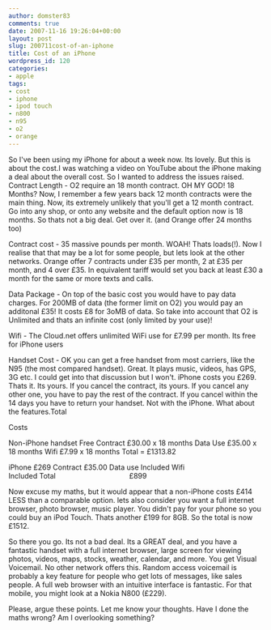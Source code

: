 ```yaml
---
author: domster83
comments: true
date: 2007-11-16 19:26:04+00:00
layout: post
slug: 200711cost-of-an-iphone
title: Cost of an iPhone
wordpress_id: 120
categories:
- apple
tags:
- cost
- iphone
- ipod touch
- n800
- n95
- o2
- orange
---
```


So I've been using my iPhone for about a week now. Its lovely. But this is about the cost.I was watching a video on YouTube about the iPhone making a deal about the overall cost. So I wanted to address the issues raised.
Contract Length - O2 require an 18 month contract. OH MY GOD! 18 Months? Now, I remember a few years back 12 month contracts were the main thing. Now, its extremely unlikely that you'll get a 12 month contract. Go into any shop, or onto any website and the default option now is 18 months. So thats not a big deal. Get over it. (and Orange offer 24 months too)




Contract cost - 35 massive pounds per month. WOAH! Thats loads(!). Now I realise that that may be a lot for some people, but lets look at the other networks. Orange  offer 7 contracts under £35 per month, 2 at £35 per month, and 4 over £35. In equivalent tariff would set you back at least £30 a month for the same or more texts and calls.




Data Package - On top of the basic cost you would have to pay data charges. For 200MB of data (the former limit on O2) you would pay an additonal £35! It costs £8 for 3oMB of data. So take into account that O2 is Unlimited and thats an infinite cost (only limited by your use)!




Wifi - The Cloud.net offers unlimited WiFi use for £7.99 per month. Its free for iPhone users




Handset Cost - OK you can get a free handset from most carriers, like the N95 (the most compared handset). Great. It plays music, videos, has GPS, 3G etc. I could get into that discussion but I won't. iPhone costs you £269. Thats it. Its yours. If you cancel the contract, its yours. If you cancel any other one, you have to pay the rest of the contract. If you cancel within the 14 days you have to return your handset. Not with the iPhone. What about the features.Total




Costs




Non-iPhone handset		Free
Contract				   £30.00 x 18 months
Data Use				   £35.00 x 18 months
Wifi						£7.99 x 18 months
Total = 				     £1313.82




iPhone					£269
Contract				£35.00
Data use				Included
Wifi                                        Included
Total                                                 £899




Now excuse my maths, but it would appear that a non-iPhone costs £414 LESS than a comparable option. lets also consider you want a full internet browser, photo browser, music player. You didn't pay for your phone so you could buy an iPod Touch. Thats another £199 for 8GB. So the total is now £1512.




So there you go. Its not a bad deal. Its a GREAT deal, and you have a fantastic handset with a full internet browser, large screen for viewing photos, videos, maps, stocks, weather, calendar, and more. You get Visual Voicemail. No other network offers this. Random access voicemail is probably a key feature for people who get lots of messages, like sales people. A full web browser with an intuitive interface is fantastic. For that mobile, you might look at a Nokia N800 (£229).




Please, argue these points. Let me know your thoughts. Have I done the maths wrong? Am I overlooking something?	
